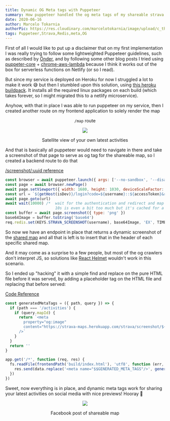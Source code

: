 ```yaml
---
title: Dynamic OG Meta tags with Puppeteer
summary: How puppeteer handled the og meta tags of my shareable strava maps
date: 2020-06-16
author: Marcelo Tokarnia
authorPic: https://res.cloudinary.com/marcelotokarnia/image/upload/c_thumb,g_face:center,r_max,h_150,w_150,f_auto,q_auto/v1590609457/profile/A54I1782_qa84qz.jpg
tags: Puppeteer,Strava,Redis,meta,OG
---
```


First of all I would like to put up a disclaimer that on my first implementation I was really trying to follow some lightweighted Puppeteer guidelines, such as described by [Önder](/blog/geekle-node-conference-day2#önder-ceylanhttpswwwlinkedincominonderceylan---puppeteer-can-automate-that), and by following some other blog posts I tried using [puppeter-core](https://www.npmjs.com/package/puppeteer-core) + [chrome-aws-lambda](https://github.com/alixaxel/chrome-aws-lambda) because I think it works out of the box for serverless functions on Netlify (or so I read).

But since my service is deployed on Heroku for now I struggled a lot to make it work 😅 but then I stumbled upon this solution, using [this heroku buildpack](https://github.com/jontewks/puppeteer-heroku-buildpack). It installs all the required linux packages on each build (which takes forever, so I might migrated this to a netlify microservice).

Anyhow, with that in place I was able to run puppeteer on my service, then I created another route on my frontend application to solely render the map

<div style="text-align: center"><p><code>/map</code> route</p><img src="https://res.cloudinary.com/marcelotokarnia/image/upload/c_scale,w_600/v1592603940/blog/strava-map-og-image-tag_osnnri.png" /><p>Satellite view of your own latest activities</p></div>

And that is basically all puppeteer would need to navigate in there and take a screenshot of that page to serve as og tag for the shareable map, so I created a backend route to do that

[/screenshot/:uuid reference](https://github.com/marcelotokarnia/strava-maps/blob/bb6e63c1beb0c56434b5c57c38f8245d811ee19d/src/strava/router.ts#L55)

```js
const browser = await puppeteer.launch({ args: ['--no-sandbox', '--disable-setuid-sandbox'] })
const page = await browser.newPage()
await page.setViewport({ width: 1680, height: 1030, deviceScaleFactor: 1 })
const url = `${getHost(isDev)}/login?code=${username}::${accessToken}&redirectTo=/map`
await page.goto(url)
await wait(10000) /*  wait for the authentication and redirect and map render,
                      10s is even a bit too much but it's cached for a day still 🤷🏻‍♀️ */
const buffer = await page.screenshot({ type: 'png' })
base64Image = buffer.toString('base64')
req.redis.set(KEYS.STRAVA_SCREENSHOT(username), base64Image, 'EX', TIME.DAY)
```

So now we have an endpoint in place that returns a dynamic screenshot of the [shared map](/blog/shareable-strava-map-view) and all that is left is to insert that in the header of each specific shared map.

And it may come as a surprise to a few people, but most of the og crawlers don't interpret JS, so solutions like [React Helmet](https://github.com/nfl/react-helmet) wouldn't work in this scenario.

So I ended up "hacking" it with a simple find and replace on the pure HTML file before it was served, by adding a placeholder tag on the HTML file and replacing that before served:

[Code Reference](https://github.com/marcelotokarnia/strava-maps/blob/e2013d85a2a4207012c91ddb4d76153fbed5e0c3/src/server.ts#L14)

```js
const generatedMetaTags = ({ path, query }) => {
  if (path === '/activities') {
    if (query.mapId) {
      return `<meta
        property="og:image"
        content="https://strava-maps.herokuapp.com/strava/screenshot/${query.mapId}"
      />`
    }
  }
  return ''
}

app.get('/*', function (req, res) {
  fs.readFile(frontendPath('build/index.html'), 'utf8', function (err, data) {
    res.send(data.replace('<meta name="$$GENERATED_META_TAGS"/>', generatedMetaTags(req)))
  })
})
```

Sweet, now everything is in place, and dynamic meta tags work for sharing your latest activities on social media with nice previews! Hooray 🎉

<div style="text-align: center"><img src="https://res.cloudinary.com/marcelotokarnia/image/upload/c_scale,w_600/v1592605579/blog/facebook-sharing-og-preview_udmmon.png" /><p>Facebook post of shareable map</p></div>
